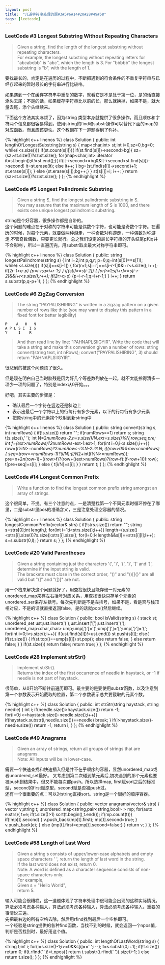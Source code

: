 ```yaml
---
layout: post
title:  "几道字符串处理的题#3#5#6#14#20#28#49#58"
tags: [leetcode]
---
```


<h3>LeetCode #3 Longest Substring Without Repeating Characters</h3>

>Given a string, find the length of the longest substring without repeating characters. <br>For example, the longest substring without repeating letters for "abcabcbb" is "abc", which the length is 3. For "bbbbb" the longest substring is "b", with the length of 1.

要找最长的，肯定是在遍历的过程中，不断把遇到的符合条件的不重复字符串与已经存起来的暂时最长的字符串进行比较咯。

如果遇到一个在缓存字符串中重复的数字，就看它是不是处于第一位，是的话直接添头去尾；不是的话，如果缓存字符串比以前的长，那么就换掉，如果不是，就大量去尾，添个头继续来。

下面这个方法其实麻烦了，因为string 类型本身就提供了很多操作，而且顺序和字符两个信息都很容易得到。使用string的find和substr操作可以替代下面的map的对应函数。而且应该更快。这个教训在下一道题得到了弥补。

{% highlight c++ linenos %}
class Solution {
public:
    int lengthOfLongestSubstring(string s) {
        map<char,int> st;int i=0,sz=0,bg=0;
        while(i<s.size()){
            if(st.count(s[i])){
                if(st.find(s[i])->second>bg){
                    sz=(sz>st.size())?sz:st.size();
                    for(map<char,int>::iterator it=st.begin();it!=st.end();){
                    	if(it->second>=bg&&it->second<st.find(s[i])->second) it=st.erase(it);
                    	else it++;
                    }
                    bg=(st.find(s[i])->second)+1;
                    st.erase(s[i]);
                }
                else {st.erase(s[i]);bg++;}
            }
            st[s[i]]=i;
            i++;
        }
        return (sz>st.size())?sz:st.size();
    }
};
{% endhighlight %}

<h3>LeetCode #5 Longest Palindromic Substring</h3>

>Given a string S, find the longest palindromic substring in S. <br>You may assume that the maximum length of S is 1000, and there exists one unique longest palindromic substring.

string是个好容器，很多操作都是自带的。<br>
这个问题的难点在于对称的字符串可能是偶数个字符，也可能是奇数个字符。在遍历的时候，对每个元素，就要做两种游走，一种奇数对称游走，一种偶数对称游走.不管奇数偶数，只要更长就行。总之我们设定的最长字符串的开头结尾p和q并不会影响i，所以一直遍历完，用substr取出最大对称字符串即可。

{% highlight c++ linenos %}
class Solution {
public:
    string longestPalindrome(string s) {
    	int i=2;int p,q,r;
    	p=0;q=int(s[0]==s[1]);
    	while(i<s.size()){
    		if(s[i]==s[i-1]) {
    			for(r=1;s[i+r]==s[i-r-1]&&i+r<s.size();r++);
    			if(2*r-1>q-p) {p=i-r;q=i+r-1;}
    		}
    		if(s[i]==s[i-2]) {
    			for(r=1;s[i+r]==s[i-r-2]&&i+r<s.size();r++);
    			if(2*r>q-p) {p=i-r-1;q=i+r-1;}
    		}
    		i++;
    	}
    	return s.substr(p,q-p+1);
    }
};
{% endhighlight %}

<h3>LeetCode #6 ZigZag Conversion</h3>

> The string "PAYPALISHIRING" is written in a zigzag pattern on a given number of rows like this: (you may want to display this pattern in a fixed font for better legibility)

	P    A   H   N
	A P L S I  I G
	Y     I    R

>And then read line by line: "PAHNAPLSIIGYIR". Write the code that will take a string and make this conversion given a number of rows: string convert(string text, int nRows); convert("PAYPALISHIRING", 3) should return "PAHNAPLSIIGYIR". 

很悲剧的被这个问题烦了很久。

但是现在明白自己当时脑残是因为好几个等差数列放在一起，就不太能拎得清多一项少一项的问题了，特别是index从0开始。。。

好吧，其实主要的步骤是：

* 确认最后一个字符在竖边还是斜边上
* 表示出最后一个字符以上的行每行有多少元素，以下的行每行有多少元素
* 把原string中的元素挨个映射到新string中

{% highlight c++ linenos %}
class Solution {
public:
    string convert(string s, int numRows) {
        if(!s.size()) return "";
        if(numRows==1) return s;
    	string t(s.size(),' ');
    	int N=2*numRows-2,n=s.size()/N,ext=s.size()%N,row,seq,pre;
    	int f=(ext>numRows)?2*numRows-ext-1:ext-1;
    	for(int i=0;i<s.size();i++){
    		row=(i%N>=numRows)?2*numRows-i%N-2:i%N;
    		if(row>0&&row<numRows){
    			seq=(row==numRows-1)?(i/N):(i/N*2+int(i%N>=numRows));
    			pre=n+2*n*(row-1)+((row>f)?(row+((ext>numRows)?(row-f):(f-row+1))):row);
    			t[pre+seq]=s[i];
    		}
    		else {
    			t[i/N]=s[i];
    		}
    	}
    	return t;
    }
};
{% endhighlight %}

<h3>LeetCode #14 Longest Common Prefix</h3>

>Write a function to find the longest common prefix string amongst an array of strings. 

这个很简单，不提。有三个注意的点，一是清楚找第一个不同元素时循环停在了哪里，二是substr里pos的准确含义，三是注意处理空容器的情况。

{% highlight c++ linenos %}
class Solution {
public:
    string longestCommonPrefix(vector<string>& strs) {
    	if(!strs.size()) return "";
    	string s=strs[0];int length,l;
        for(int i=1;i<strs.size();i++){
        	length=(s.size()<strs[i].size())?s.size():strs[i].size();
        	for(l=0;l<length&&s[l]==strs[i][l];l++);
        	s=s.substr(0,l);
        }
    	return s;
    }
};
{% endhighlight %}

<h3>LeetCode #20 Valid Parentheses</h3>

>Given a string containing just the characters '(', ')', '{', '}', '[' and ']', determine if the input string is valid.<br>
The brackets must close in the correct order, "()" and "()[]{}" are all valid but "(]" and "([)]" are not.

用一个栈来解决这个问题就好了，用查找很快且能存储一对元素的unordered_map来存左右括号对应关系，用查找很快只存单个元素的unordered_ser来存左括号。每次先判断是不是左括号，如果不是，看是否与栈顶相对应，不是的话就直接返回false，是的话就pop()然后继续。

{% highlight c++ %}
class Solution {
public:
    bool isValid(string s) {
        stack<char> st;
        unordered_set<char> ust;ust.insert('(');ust.insert('[');ust.insert('{');
        unordered_map<char,char> ump;ump[')']='(';ump[']']='[';ump['}']='{';
        for(int i=0;i<s.size();i++){
            if(ust.find(s[i])!=ust.end()) st.push(s[i]);
            else{
                if(st.size()) {
                    if(st.top()==ump[s[i]]) st.pop();
                    else return false;
                }
                else return false;
            }
        }
        if(st.size()) return false;
        return true;
    }
};
{% endhighlight %}

<h3>LeetCode #28 Implement strStr()</h3>

>Implement strStr().<br>
Returns the index of the first occurrence of needle in haystack, or -1 if needle is not part of haystack.

很简单，从0开始不断往前遍历即可。最主要的是要使用substr函数，以及注意到第一个参数表示开始截取的位置，第二个参数表示总共要截取的元素个数。

{% highlight c++ %}
class Solution {
public:
    int strStr(string haystack, string needle) {
        int i;
        if(needle.size()>haystack.size()) return -1;
        for(i=0;i<=haystack.size()-needle.size();i++){
            if(haystack.substr(i,needle.size())==needle) break;
        }
        if(i>haystack.size()-needle.size()) return -1;
        return i;
    }
};
{% endhighlight %}

<h3>LeetCode #49 Anagrams</h3>

>Given an array of strings, return all groups of strings that are anagrams.<br>
Note: All inputs will be in lower-case.

需要一个快速查找和快速插入但是并不在乎顺序的容器，显然unordered_map或者unordered_set最好。
又考虑到第二次碰到某元素后,初次遇到的那个元素也要被push到结果中，但又不能每次都push。所以选择map, first赋sort之后的标准型，second的first赋原型，second赋是否被push过。<br>
还有一个很重要的点：可以对string直接sort。string是一个很好的顺序容器。

{% highlight c++ %}
class Solution {
public:
    vector<string> anagrams(vector<string>& strs) {
        vector<string> v;string t;
        unordered_map<string,pair<string,bool> > mp;
        for(auto e:strs){
            t=e;
            if(t.size()>1) sort(t.begin(),t.end());
            if(mp.count(t)){
                if(!mp[t].second) {
                    v.push_back(mp[t].first);
                    mp[t].second=true;
                }
                v.push_back(e);
            }
            else {mp[t].first=e;mp[t].second=false;}
        }
        return v;
    }
};
{% endhighlight %}

<h3>LeetCode #58 Length of Last Word</h3>

>Given a string s consists of upper/lower-case alphabets and empty space characters ' ', return the length of last word in the string.<br>
If the last word does not exist, return 0.<br>
Note: A word is defined as a character sequence consists of non-space characters only.<br>
For example,<br>
Given s = "Hello World",<br>
return 5. 

输入可能会很糟糕，这一道题体现了字符串处理中很可能会出现的这种实际情况。算法必须考虑各种输入，算法必须考虑各种输入，算法必须考虑各种输入，重要的事情说三遍。<br>
先把最右边的所有空格去除，然后用rfind找到最后一个空格即可。<br>
一个经验是string提供的各种find函数，当找不到的时候，就会返回一个npos值，判断是否找到时，最好用这个值。

{% highlight c++ %}
class Solution {
public:
    int lengthOfLastWord(string s) {
        string t;int i;
        for(i=s.size()-1;i>=0&&s[i]==' ';i--);
        t=s.substr(0,i+1);
        if(!t.size()) return 0;
        if(t.rfind(' ')!=t.npos){
            return t.substr(t.rfind(' ')).size()-1;
        }
        else return t.size();
    }
};
{% endhighlight %}
